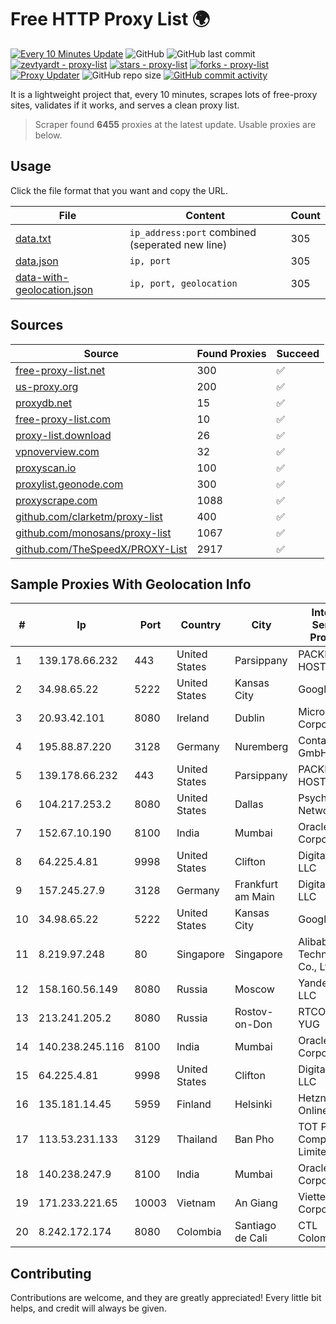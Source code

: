 
# Free HTTP Proxy List 🌍

[![Every 10 Minutes Update](https://github.com/mertguvencli/http-proxy-list/actions/workflows/main.yml/badge.svg?branch=main)](https://github.com/mertguvencli/http-proxy-list/actions/workflows/main.yml)
![GitHub](https://img.shields.io/github/license/mertguvencli/http-proxy-list)
![GitHub last commit](https://img.shields.io/github/last-commit/mertguvencli/http-proxy-list)
[![zevtyardt - proxy-list](https://img.shields.io/static/v1?label=zevtyardt&message=proxy-list&color=blue&logo=github)](https://github.com/zevtyardt/proxy-list "Go to GitHub repo")
[![stars - proxy-list](https://img.shields.io/github/stars/zevtyardt/proxy-list?style=social)](https://github.com/zevtyardt/proxy-list)
[![forks - proxy-list](https://img.shields.io/github/forks/zevtyardt/proxy-list?style=social)](https://github.com/zevtyardt/proxy-list)
[![Proxy Updater](https://github.com/zevtyardt/proxy-list/workflows/Proxy%20Updater/badge.svg)](https://github.com/zevtyardt/proxy-list/actions?query=workflow:"Proxy+Updater")
![GitHub repo size](https://img.shields.io/github/repo-size/zevtyardt/proxy-list)
[![GitHub commit activity](https://img.shields.io/github/commit-activity/m/zevtyardt/proxy-list?logo=commits)](https://github.com/zevtyardt/proxy-list/commits/main)

It is a lightweight project that, every 10 minutes, scrapes lots of free-proxy sites, validates if it works, and serves a clean proxy list.

> Scraper found **6455** proxies at the latest update. Usable proxies are below.

## Usage

Click the file format that you want and copy the URL.

|File|Content|Count|
|----|-------|-----|
|[data.txt](https://raw.githubusercontent.com/mertguvencli/http-proxy-list/main/proxy-list/data.txt)|`ip_address:port` combined (seperated new line)|305|
|[data.json](https://raw.githubusercontent.com/mertguvencli/http-proxy-list/main/proxy-list/data.json)|`ip, port`|305|
|[data-with-geolocation.json](https://raw.githubusercontent.com/mertguvencli/http-proxy-list/main/proxy-list/data-with-geolocation.json)|`ip, port, geolocation`|305|

## Sources

|Source|Found Proxies|Succeed|
|------|-------------|-------|
|[free-proxy-list.net](https://free-proxy-list.net)|300|✅|
|[us-proxy.org](https://www.us-proxy.org)|200|✅|
|[proxydb.net](http://proxydb.net)|15|✅|
|[free-proxy-list.com](https://free-proxy-list.com/?page=&port=&type%5B%5D=http&type%5B%5D=https&up_time=0&search=Search)|10|✅|
|[proxy-list.download](https://www.proxy-list.download/HTTP)|26|✅|
|[vpnoverview.com](https://vpnoverview.com/privacy/anonymous-browsing/free-proxy-servers)|32|✅|
|[proxyscan.io](https://www.proxyscan.io)|100|✅|
|[proxylist.geonode.com](https://proxylist.geonode.com/api/proxy-list?limit=300&page=1&sort_by=lastChecked&sort_type=desc&protocols=http,https)|300|✅|
|[proxyscrape.com](https://api.proxyscrape.com/v2/?request=displayproxies&protocol=http&timeout=10000&country=all&ssl=all&anonymity=all)|1088|✅|
|[github.com/clarketm/proxy-list](https://raw.githubusercontent.com/clarketm/proxy-list/master/proxy-list-raw.txt)|400|✅|
|[github.com/monosans/proxy-list](https://raw.githubusercontent.com/monosans/proxy-list/main/proxies/http.txt)|1067|✅|
|[github.com/TheSpeedX/PROXY-List](https://raw.githubusercontent.com/TheSpeedX/PROXY-List/master/http.txt)|2917|✅|


## Sample Proxies With Geolocation Info

|#|Ip|Port|Country|City|Internet Service Provider|
|-|--|----|-------|----|-------------------------|
|1|139.178.66.232|443|United States|Parsippany|PACKET-HOST|
|2|34.98.65.22|5222|United States|Kansas City|Google LLC|
|3|20.93.42.101|8080|Ireland|Dublin|Microsoft Corporation|
|4|195.88.87.220|3128|Germany|Nuremberg|Contabo GmbH|
|5|139.178.66.232|443|United States|Parsippany|PACKET-HOST|
|6|104.217.253.2|8080|United States|Dallas|Psychz Networks|
|7|152.67.10.190|8100|India|Mumbai|Oracle Corporation|
|8|64.225.4.81|9998|United States|Clifton|DigitalOcean, LLC|
|9|157.245.27.9|3128|Germany|Frankfurt am Main|DigitalOcean, LLC|
|10|34.98.65.22|5222|United States|Kansas City|Google LLC|
|11|8.219.97.248|80|Singapore|Singapore|Alibaba (US) Technology Co., Ltd.|
|12|158.160.56.149|8080|Russia|Moscow|Yandex.Cloud LLC|
|13|213.241.205.2|8080|Russia|Rostov-on-Don|RTCOMM-YUG|
|14|140.238.245.116|8100|India|Mumbai|Oracle Corporation|
|15|64.225.4.81|9998|United States|Clifton|DigitalOcean, LLC|
|16|135.181.14.45|5959|Finland|Helsinki|Hetzner Online GmbH|
|17|113.53.231.133|3129|Thailand|Ban Pho|TOT Public Company Limited|
|18|140.238.247.9|8100|India|Mumbai|Oracle Corporation|
|19|171.233.221.65|10003|Vietnam|An Giang|Viettel Corporation|
|20|8.242.172.174|8080|Colombia|Santiago de Cali|CTL Colombia|



## Contributing

Contributions are welcome, and they are greatly appreciated! Every
little bit helps, and credit will always be given.

